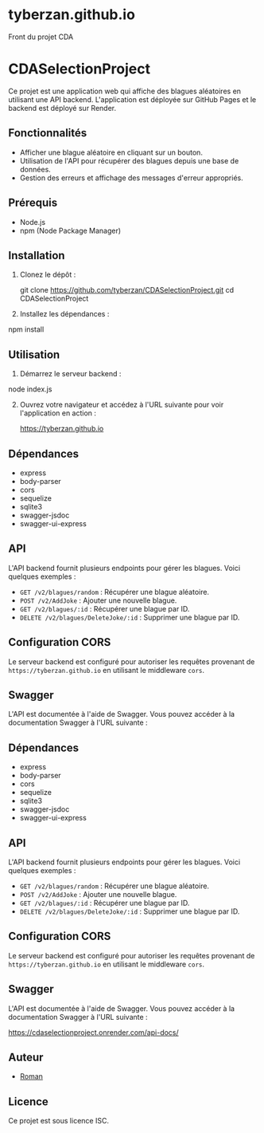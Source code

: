 # tyberzan.github.io
Front du projet CDA 

# CDASelectionProject

Ce projet est une application web qui affiche des blagues aléatoires en utilisant une API backend. L'application est déployée sur GitHub Pages et le backend est déployé sur Render.

## Fonctionnalités

- Afficher une blague aléatoire en cliquant sur un bouton.
- Utilisation de l'API pour récupérer des blagues depuis une base de données.
- Gestion des erreurs et affichage des messages d'erreur appropriés.

## Prérequis

- Node.js
- npm (Node Package Manager)

## Installation

1. Clonez le dépôt :

   git clone https://github.com/tyberzan/CDASelectionProject.git cd CDASelectionProject

2. Installez les dépendances :

  npm install


## Utilisation

1. Démarrez le serveur backend :

  node index.js

2. Ouvrez votre navigateur et accédez à l'URL suivante pour voir l'application en action :

   https://tyberzan.github.io


## Dépendances

- express
- body-parser
- cors
- sequelize
- sqlite3
- swagger-jsdoc
- swagger-ui-express

## API

L'API backend fournit plusieurs endpoints pour gérer les blagues. Voici quelques exemples :

- `GET /v2/blagues/random` : Récupérer une blague aléatoire.
- `POST /v2/AddJoke` : Ajouter une nouvelle blague.
- `GET /v2/blagues/:id` : Récupérer une blague par ID.
- `DELETE /v2/blagues/DeleteJoke/:id` : Supprimer une blague par ID.

## Configuration CORS

Le serveur backend est configuré pour autoriser les requêtes provenant de `https://tyberzan.github.io` en utilisant le middleware `cors`.

## Swagger

L'API est documentée à l'aide de Swagger. Vous pouvez accéder à la documentation Swagger à l'URL suivante :


## Dépendances

- express
- body-parser
- cors
- sequelize
- sqlite3
- swagger-jsdoc
- swagger-ui-express

## API

L'API backend fournit plusieurs endpoints pour gérer les blagues. Voici quelques exemples :

- `GET /v2/blagues/random` : Récupérer une blague aléatoire.
- `POST /v2/AddJoke` : Ajouter une nouvelle blague.
- `GET /v2/blagues/:id` : Récupérer une blague par ID.
- `DELETE /v2/blagues/DeleteJoke/:id` : Supprimer une blague par ID.

## Configuration CORS

Le serveur backend est configuré pour autoriser les requêtes provenant de `https://tyberzan.github.io` en utilisant le middleware `cors`.

## Swagger

L'API est documentée à l'aide de Swagger. Vous pouvez accéder à la documentation Swagger à l'URL suivante :

https://cdaselectionproject.onrender.com/api-docs/

## Auteur

- [Roman](https://github.com/tyberzan)

## Licence

Ce projet est sous licence ISC.

